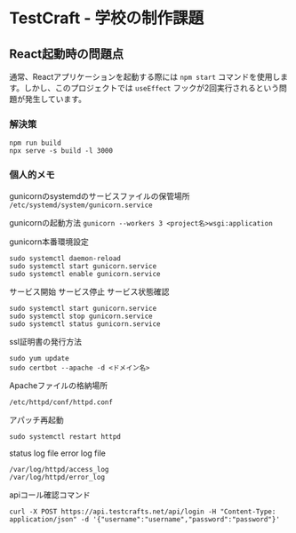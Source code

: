 # TestCraft - 学校の制作課題

## React起動時の問題点

通常、Reactアプリケーションを起動する際には `npm start` コマンドを使用します。しかし、このプロジェクトでは `useEffect` フックが2回実行されるという問題が発生しています。

### 解決策

```
npm run build
npx serve -s build -l 3000
```

### 個人的メモ
gunicornのsystemdのサービスファイルの保管場所
```/etc/systemd/system/gunicorn.service```

gunicornの起動方法
`gunicorn --workers 3 <project名>wsgi:application`

gunicorn本番環境設定
```
sudo systemctl daemon-reload
sudo systemctl start gunicorn.service
sudo systemctl enable gunicorn.service
```

サービス開始
サービス停止
サービス状態確認
```
sudo systemctl start gunicorn.service
sudo systemctl stop gunicorn.service
sudo systemctl status gunicorn.service
```

ssl証明書の発行方法
```
sudo yum update
sudo certbot --apache -d <ドメイン名>
```

Apacheファイルの格納場所
```
/etc/httpd/conf/httpd.conf
```
アパッチ再起動
```
sudo systemctl restart httpd
```

status log file
error log file 
```
/var/log/httpd/access_log
/var/log/httpd/error_log
```

apiコール確認コマンド
```
curl -X POST https://api.testcrafts.net/api/login -H "Content-Type: application/json" -d '{"username":"username","password":"password"}'
```
